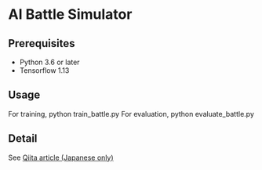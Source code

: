 # AI Battle Simulator

## Prerequisites

- Python 3.6 or later
- Tensorflow 1.13

## Usage
For training, python train_battle.py
For evaluation, python evaluate_battle.py

## Detail

See [Qiita article (Japanese only)](https://qiita.com/stakemura/items/c447b3989a2455072bf0)
